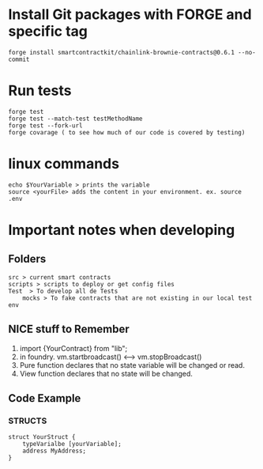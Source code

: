 
# Install Git packages with FORGE and specific tag
    forge install smartcontractkit/chainlink-brownie-contracts@0.6.1 --no-commit

# Run tests
	forge test
	forge test --match-test testMethodName
	forge test --fork-url
	forge covarage ( to see how much of our code is covered by testing) 

# linux commands
	
	echo $YourVariable > prints the variable
	source <yourFile> adds the content in your environment. ex. source .env 



# Important notes when developing

## Folders
	src > current smart contracts
	scripts > scripts to deploy or get config files
	Test  > To develop all de Tests
		mocks > To fake contracts that are not existing in our local test env


## NICE stuff to Remember

1. import {YourContract} from "lib";
2. in foundry. vm.startbroadcast() <--> vm.stopBroadcast()
3. Pure function declares that no state variable will be changed or read.
4. View function declares that no state will be changed.




## Code Example  

### STRUCTS
```solidity
struct YourStruct {
	typeVarialbe [yourVariable];
	address MyAddress;
}
```
